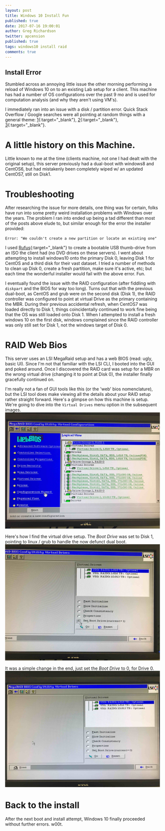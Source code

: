 ```yaml
---
layout: post
title: Windows 10 Install Fun
published: true
date: 2017-07-16 19:00:01
author: Greg Richardson
twitter: apcension
published: true
tags: windows10 install raid
comments: true
---
```


## Install Error

Stumbled across an annoying little issue the other morning performing a reload of Windows 10 on to an existing Lab setup for a client.  This machine has had a number of OS configurations over the past 9 mo and is used for computation analysis (and why they aren't using VM's).  

I immediately ran into an issue with a disk / partition error.  Quick Stack Overflow / Google searches were all pointing at random things with a general theme: [1](https://blogs.technet.microsoft.com/asiasupp/2012/03/06/error-we-couldnt-create-a-new-partition-or-locate-an-existing-one-for-more-information-see-the-setup-log-files-when-you-try-to-install-windows-8-cp/){:target="_blank"}, [2](http://windowsreport.com/we-couldnt-create-a-new-partition/){:target="_blank"}, [3](http://robertgreiner.com/2015/08/windows-10-couldnt-create-a-new-partition/){:target="_blank"}.

# A little history on this Machine.

Little known to me at the time (clients machine, not one I had dealt with the original setup), this server previously had a dual-boot with windows8 and CentOS6, but had mistakenly been completely wiped w/ an updated CentOS7, still on Disk1.

# Troubleshooting

After researching the issue for more details, one thing was for certain, folks have run into some pretty weird installation problems with Windows over the years.  The problem I ran into ended up being a tad different than most of the posts above elude to, but similar enough for the error the installer provided:

`Error: "We couldn't create a new partition or locate an existing one"`

I used [Rufus](https://rufus.akeo.ie/){:target="_blank"} to create a bootable USB thumb-drive from an ISO the client had (no DVD drives on these servers). I went about attempting to install windows10 onto the primary Disk 0, leaving Disk 1 for CentOS and a third disk for their vast dataset.  I tried a number of methods to clean up Disk 0, create a fresh partition, make sure it's active, etc; but each time the wonderful installer would fail with the above error. Fun.

 I eventually found the issue with the RAID configuration (after fiddling with `diskpart` and the BIOS for way too long).  Turns out that with the previous dual-boot, as CentOS and grub were on the second disk (Disk 1), the RAID controller was configured to point at virtual Drive as the primary containing the MBR.  During their previous accidental refresh, when CentOS7 was loaded directly to Disk 1, things coincidentally continued to work fine being that the OS was still loaded onto Disk 1.  When I attempted to install a fresh windows 10 on the first disk, windows complained since the RAID controller was only still set for Disk 1, not the windows target of Disk 0.

# RAID Web Bios

This server uses an LSI MegaRaid setup and has a web BIOS (read: ugly, basic UI).  Since I'm not that familiar with the LSI CLI, I booted into the GUI and poked around.  Once I discovered the RAID card was setup for a MBR on the wrong virtual drive (changing it to point at Disk 0), the installer finally gracefully continued on.

I'm really not a fan of GUI tools like this (or the 'web' bios nomenclature), but the LSI tool does make viewing all the details about your RAID setup
rather straight forward.  Here's a glimpse on how this machine is setup.  We're going to dive into the `Virtual Drives` menu option in the subsequent images.
![alt text](/images/raid3.jpg "Web Bios Default View")

Here's how I find the virtual drive setup.  The _Boot Drive_ was set to Disk 1, pointing to linux / grub to handle the now defunct dual boot.
![alt text](/images/raid1.jpg "Boot Drive pointing to old linux partition")

It was a simple change in the end, just set the _Boot Drive_ to 0, for Drive 0.
![alt text](/images/raid2.jpg "Boot Drive set to Disk 0")

# Back to the install

After the next boot and install attempt, Windows 10 finally proceeded without further errors. w00t.
